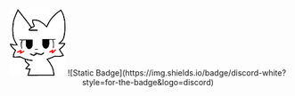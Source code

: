<div id="header" align="center">
    <img src="/icon.png" width="100">
    ![Static Badge](https://img.shields.io/badge/discord-white?style=for-the-badge&logo=discord)
</div>
